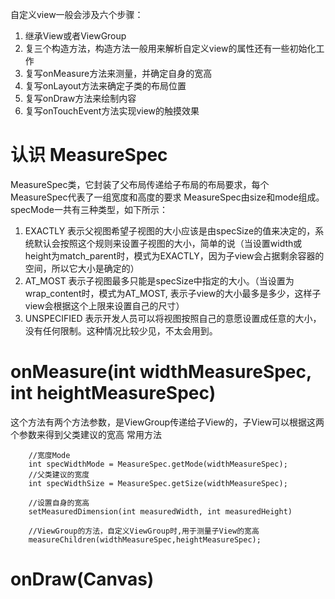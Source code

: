 自定义view一般会涉及六个步骤：


1. 继承View或者ViewGroup
2. 复三个构造方法，构造方法一般用来解析自定义view的属性还有一些初始化工作
3. 复写onMeasure方法来测量，并确定自身的宽高
4. 复写onLayout方法来确定子类的布局位置
5. 复写onDraw方法来绘制内容
6. 复写onTouchEvent方法实现view的触摸效果



# 认识 MeasureSpec #
MeasureSpec类，它封装了父布局传递给子布局的布局要求，每个MeasureSpec代表了一组宽度和高度的要求  MeasureSpec由size和mode组成。
specMode一共有三种类型，如下所示： 
1. EXACTLY 
表示父视图希望子视图的大小应该是由specSize的值来决定的，系统默认会按照这个规则来设置子视图的大小，简单的说（当设置width或height为match_parent时，模式为EXACTLY，因为子view会占据剩余容器的空间，所以它大小是确定的） 
2. AT_MOST 
表示子视图最多只能是specSize中指定的大小。（当设置为wrap_content时，模式为AT_MOST, 表示子view的大小最多是多少，这样子view会根据这个上限来设置自己的尺寸）
3. UNSPECIFIED 
表示开发人员可以将视图按照自己的意愿设置成任意的大小，没有任何限制。这种情况比较少见，不太会用到。 


# onMeasure(int widthMeasureSpec, int heightMeasureSpec) #
这个方法有两个方法参数，是ViewGroup传递给子View的，子View可以根据这两个参数来得到父类建议的宽高
		常用方法

		//宽度Mode
        int specWidthMode = MeasureSpec.getMode(widthMeasureSpec);
        //父类建议的宽度
        int specWidthSize = MeasureSpec.getSize(widthMeasureSpec);

		//设置自身的宽高
		setMeasuredDimension(int measuredWidth, int measuredHeight)

		//ViewGroup的方法，自定义ViewGroup时,用于测量子View的宽高
		measureChildren(widthMeasureSpec,heightMeasureSpec);

# onDraw(Canvas) #